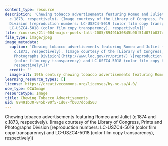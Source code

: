 ```yaml
---
content_type: resource
description: 'Chewing tobacco advertisements featuring Romeo and Juliet (c.1874 and
  c.1873, respectively). (Image courtesy of the Library of Congress, Prints and Photographs
  Division [reproduction numbers: LC-USZC4-5019 (color film copy transparency) and
  LC-USZC4-5018 (color film copy transparency), respectively])'
file: /courses/21l-004-major-poets-fall-2005/89491b30845b90f51d07fb037dc6d503_21l-004f05.jpg
file_type: image/jpeg
image_metadata:
  caption: 'Chewing tobacco advertisements featuring Romeo and Juliet (c.1874 and
    c.1873, respectively). (Image courtesy of the [Library of Congress, Prints and
    Photographs Division](http://www.loc.gov/rr/print/) \[reproduction numbers: LC-USZC4-5019
    (color film copy transparency) and LC-USZC4-5018 (color film copy transparency),
    respectively\])'
  credit: ''
  image-alt: 19th century chewing tobacco advertisements featuring Romeo and Juliet.
learning_resource_types: []
license: https://creativecommons.org/licenses/by-nc-sa/4.0/
ocw_type: OCWImage
resourcetype: Image
title: Chewing Tobacco Advertisements
uid: 89491b30-845b-90f5-1d07-fb037dc6d503
---
```

Chewing tobacco advertisements featuring Romeo and Juliet (c.1874 and c.1873, respectively). (Image courtesy of the Library of Congress, Prints and Photographs Division [reproduction numbers: LC-USZC4-5019 (color film copy transparency) and LC-USZC4-5018 (color film copy transparency), respectively])